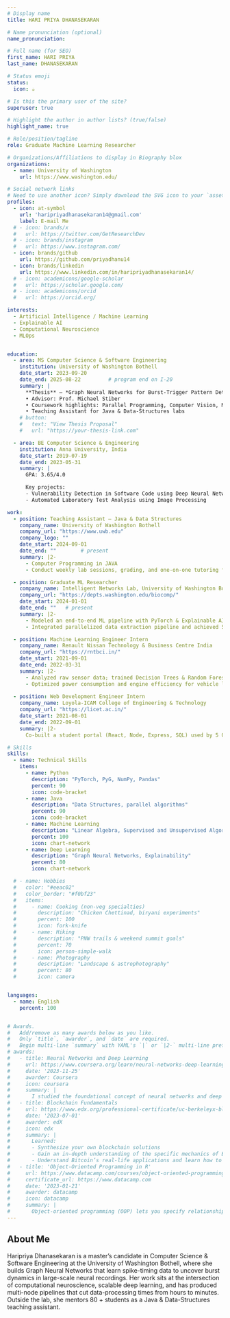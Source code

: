 ```yaml
---
# Display name
title: HARI PRIYA DHANASEKARAN

# Name pronunciation (optional)
name_pronunciation: 

# Full name (for SEO)
first_name: HARI PRIYA 
last_name: DHANASEKARAN

# Status emoji
status:
  icon: ☕️

# Is this the primary user of the site?
superuser: true

# Highlight the author in author lists? (true/false)
highlight_name: true

# Role/position/tagline
role: Graduate Machine Learning Researcher

# Organizations/Affiliations to display in Biography blox
organizations:
  - name: University of Washington
    url: https://www.washington.edu/

# Social network links
# Need to use another icon? Simply download the SVG icon to your `assets/media/icons/` folder.
profiles:
  - icon: at-symbol
    url: 'haripriyadhanasekaran14@gmail.com'
    label: E-mail Me
  # - icon: brands/x
  #   url: https://twitter.com/GetResearchDev
  # - icon: brands/instagram
  #   url: https://www.instagram.com/
  - icon: brands/github
    url: https://github.com/priyadhanu14
  - icon: brands/linkedin
    url: https://www.linkedin.com/in/haripriyadhanasekaran14/
  # - icon: academicons/google-scholar
  #   url: https://scholar.google.com/
  # - icon: academicons/orcid
  #   url: https://orcid.org/

interests:
  - Artificial Intelligence / Machine Learning
  - Explainable AI
  - Computational Neuroscience
  - MLOps


education:
  - area: MS Computer Science & Software Engineering
    institution: University of Washington Bothell
    date_start: 2023-09-20
    date_end: 2025-08-22         # program end on I-20
    summary: |
      **Thesis** – *Graph Neural Networks for Burst-Trigger Pattern Detection in Large-Scale Spike-Train Data*  
      • Advisor: Prof. Michael Stiber  
      • Coursework highlights: Parallel Programming, Computer Vision, Machine Learning, Advanced Data Structures  
      • Teaching Assistant for Java & Data-Structures labs
    # button:
    #   text: "View Thesis Proposal"
    #   url: "https://your-thesis-link.com"

  - area: BE Computer Science & Engineering
    institution: Anna University, India
    date_start: 2019-07-19
    date_end: 2023-05-31
    summary: |
      GPA: 3.65/4.0

      Key projects:
      - Vulnerability Detection in Software Code using Deep Neural Network
      - Automated Laboratory Test Analysis using Image Processing

work:
  - position: Teaching Assistant – Java & Data Structures
    company_name: University of Washington Bothell
    company_url: "https://www.uwb.edu"
    company_logo: ""
    date_start: 2024-09-01
    date_end: ""        # present
    summary: |2-
      - Computer Programming in JAVA
      - Conduct weekly lab sessions, grading, and one-on-one tutoring for ~80 students

  - position: Graduate ML Researcher
    company_name: Intelligent Networks Lab, University of Washington Bothell
    company_url: "https://depts.washington.edu/biocomp/"
    date_start: 2024-01-01
    date_end: ""   # present
    summary: |2-
      - Modeled an end‑to‑end ML pipeline with PyTorch & Explainable AI to study localized neural development patterns.
      - Integrated parallelized data extraction pipeline and achieved 50% reduction in time. 

  - position: Machine Learning Engineer Intern
    company_name: Renault Nissan Technology & Business Centre India
    company_url: "https://rntbci.in/"
    date_start: 2021-09-01
    date_end: 2022-03-31
    summary: |2-
      - Analyzed raw sensor data; trained Decision Trees & Random Forest models boosting efficiency by 25 % (AUC 0.95).
      - Optimized power consumption and engine efficiency for vehicle line.
      
  - position: Web Development Engineer Intern
    company_name: Loyola‑ICAM College of Engineering & Technology
    company_url: "https://licet.ac.in/"
    date_start: 2021-08-01
    date_end: 2022-09-01
    summary: |2-
      Co‑built a student portal (React, Node, Express, SQL) used by 5 000+ users; improved query performance for 10 k+ records.

# Skills
skills:
  - name: Technical Skills
    items:
      - name: Python
        description: "PyTorch, PyG, NumPy, Pandas"
        percent: 90
        icon: code-bracket
      - name: Java
        description: "Data Structures, parallel algorithms"
        percent: 90
        icon: code-bracket
      - name: Machine Learning
        description: "Linear Algebra, Supervised and Unsupervised Algorithms"
        percent: 100
        icon: chart-network
      - name: Deep Learning 
        description: "Graph Neural Networks, Explainability"
        percent: 80
        icon: chart-network

  # - name: Hobbies
  #   color: "#eeac02"
  #   color_border: "#f0bf23"
  #   items:
  #     - name: Cooking (non-veg specialties)
  #       description: "Chicken Chettinad, biryani experiments"
  #       percent: 100
  #       icon: fork-knife
  #     - name: Hiking
  #       description: "PNW trails & weekend summit goals"
  #       percent: 70
  #       icon: person-simple-walk
  #     - name: Photography
  #       description: "Landscape & astrophotography"
  #       percent: 80
  #       icon: camera


languages:
  - name: English
    percent: 100


# Awards.
#   Add/remove as many awards below as you like.
#   Only `title`, `awarder`, and `date` are required.
#   Begin multi-line `summary` with YAML's `|` or `|2-` multi-line prefix and indent 2 spaces below.
# awards:
#   - title: Neural Networks and Deep Learning
#     url: https://www.coursera.org/learn/neural-networks-deep-learning
#     date: '2023-11-25'
#     awarder: Coursera
#     icon: coursera
#     summary: |
#       I studied the foundational concept of neural networks and deep learning. By the end, I was familiar with the significant technological trends driving the rise of deep learning; build, train, and apply fully connected deep neural networks; implement efficient (vectorized) neural networks; identify key parameters in a neural network’s architecture; and apply deep learning to your own applications.
#   - title: Blockchain Fundamentals
#     url: https://www.edx.org/professional-certificate/uc-berkeleyx-blockchain-fundamentals
#     date: '2023-07-01'
#     awarder: edX
#     icon: edx
#     summary: |
#       Learned:
#       - Synthesize your own blockchain solutions
#       - Gain an in-depth understanding of the specific mechanics of Bitcoin
#       - Understand Bitcoin’s real-life applications and learn how to attack and destroy Bitcoin, Ethereum, smart contracts and Dapps, and alternatives to Bitcoin’s Proof-of-Work consensus algorithm
#   - title: 'Object-Oriented Programming in R'
#     url: https://www.datacamp.com/courses/object-oriented-programming-with-s3-and-r6-in-r
#     certificate_url: https://www.datacamp.com
#     date: '2023-01-21'
#     awarder: datacamp
#     icon: datacamp
#     summary: |
#       Object-oriented programming (OOP) lets you specify relationships between functions and the objects that they can act on, helping you manage complexity in your code. This is an intermediate level course, providing an introduction to OOP, using the S3 and R6 systems. S3 is a great day-to-day R programming tool that simplifies some of the functions that you write. R6 is especially useful for industry-specific analyses, working with web APIs, and building GUIs.
---
```


## About Me

Haripriya Dhanasekaran is a master’s candidate in Computer Science & Software Engineering at the University of Washington Bothell, where she builds Graph Neural Networks that learn spike-timing data to uncover burst dynamics in large-scale neural recordings. 
Her work sits at the intersection of computational neuroscience, scalable deep learning, and has produced multi-node pipelines that cut data-processing times from hours to minutes. 
Outside the lab, she mentors 80 + students as a Java & Data-Structures teaching assistant.
